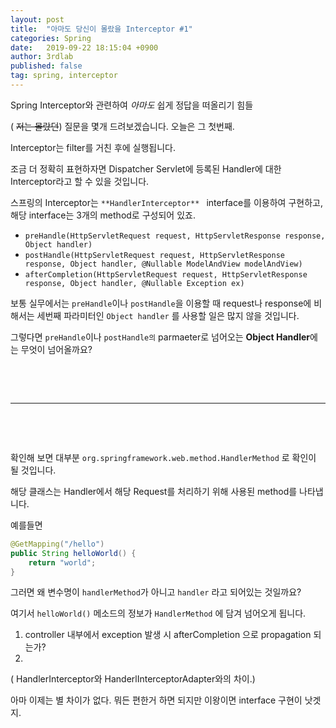 ```yaml
---
layout: post
title:  "아마도 당신이 몰랐을 Interceptor #1"
categories: Spring
date:   2019-09-22 18:15:04 +0900
author: 3rdlab
published: false
tag: spring, interceptor
---
```




Spring Interceptor와 관련하여 *아마도* 쉽게 정답을 떠올리기 힘들

( ~~저는 몰랐던~~) 질문을 몇개 드려보겠습니다. 오늘은 그 첫번째.





Interceptor는 filter를 거친 후에 실행됩니다. 

조금 더 정확히 표현하자면 Dispatcher Servlet에 등록된 Handler에 대한 Interceptor라고 할 수 있을 것입니다. 



스프링의 Interceptor는  `**HandlerInterceptor** ` interface를 이용하여 구현하고, 해당 interface는 3개의 method로 구성되어 있죠.

- `preHandle(HttpServletRequest request, HttpServletResponse response, Object handler)`
-  `postHandle(HttpServletRequest request, HttpServletResponse response, Object handler, @Nullable ModelAndView modelAndView)`
- `afterCompletion(HttpServletRequest request, HttpServletResponse response, Object handler, @Nullable Exception ex)`



보통 실무에서는 `preHandle`이나 `postHandle`을 이용할 때 request나 response에 비해서는 세번째 파라미터인 `Object handler` 를 사용할 일은 많지 않을 것입니다.



그렇다면 `preHandle`이나 `postHandle의` parmaeter로 넘어오는 **Object Handler**에는 무엇이 넘어올까요? 

&nbsp;&nbsp;

&nbsp;

------

&nbsp;

&nbsp;



확인해 보면 대부분 `org.springframework.web.method.HandlerMethod` 로 확인이 될 것입니다.



해당 클래스는 Handler에서 해당 Request를 처리하기 위해 사용된 method를 나타냅니다.



예를들면 

```java
@GetMapping("/hello")
public String helloWorld() {
	return "world";
}
```



그러면 왜 변수명이 `handlerMethod`가 아니고 `handler` 라고 되어있는 것일까요?









여기서 `helloWorld()` 메소드의 정보가 `HandlerMethod`   에 담겨 넘어오게 됩니다.











1. controller 내부에서 exception 발생 시 afterCompletion 으로 propagation 되는가?
2. 



( HandlerInterceptor와 HanderlInterceptorAdapter와의 차이.)



아마 이제는 별 차이가 없다. 뭐든 편한거 하면 되지만 이왕이면 interface 구현이 낫겟지.



